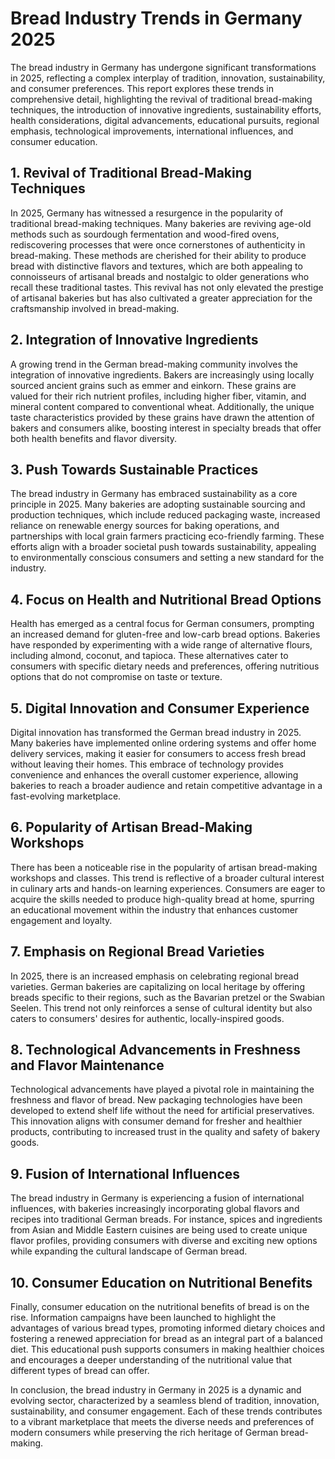 # Bread Industry Trends in Germany 2025

The bread industry in Germany has undergone significant transformations in 2025, reflecting a complex interplay of tradition, innovation, sustainability, and consumer preferences. This report explores these trends in comprehensive detail, highlighting the revival of traditional bread-making techniques, the introduction of innovative ingredients, sustainability efforts, health considerations, digital advancements, educational pursuits, regional emphasis, technological improvements, international influences, and consumer education.

## 1. Revival of Traditional Bread-Making Techniques

In 2025, Germany has witnessed a resurgence in the popularity of traditional bread-making techniques. Many bakeries are reviving age-old methods such as sourdough fermentation and wood-fired ovens, rediscovering processes that were once cornerstones of authenticity in bread-making. These methods are cherished for their ability to produce bread with distinctive flavors and textures, which are both appealing to connoisseurs of artisanal breads and nostalgic to older generations who recall these traditional tastes. This revival has not only elevated the prestige of artisanal bakeries but has also cultivated a greater appreciation for the craftsmanship involved in bread-making.

## 2. Integration of Innovative Ingredients

A growing trend in the German bread-making community involves the integration of innovative ingredients. Bakers are increasingly using locally sourced ancient grains such as emmer and einkorn. These grains are valued for their rich nutrient profiles, including higher fiber, vitamin, and mineral content compared to conventional wheat. Additionally, the unique taste characteristics provided by these grains have drawn the attention of bakers and consumers alike, boosting interest in specialty breads that offer both health benefits and flavor diversity.

## 3. Push Towards Sustainable Practices

The bread industry in Germany has embraced sustainability as a core principle in 2025. Many bakeries are adopting sustainable sourcing and production techniques, which include reduced packaging waste, increased reliance on renewable energy sources for baking operations, and partnerships with local grain farmers practicing eco-friendly farming. These efforts align with a broader societal push towards sustainability, appealing to environmentally conscious consumers and setting a new standard for the industry.

## 4. Focus on Health and Nutritional Bread Options

Health has emerged as a central focus for German consumers, prompting an increased demand for gluten-free and low-carb bread options. Bakeries have responded by experimenting with a wide range of alternative flours, including almond, coconut, and tapioca. These alternatives cater to consumers with specific dietary needs and preferences, offering nutritious options that do not compromise on taste or texture.

## 5. Digital Innovation and Consumer Experience

Digital innovation has transformed the German bread industry in 2025. Many bakeries have implemented online ordering systems and offer home delivery services, making it easier for consumers to access fresh bread without leaving their homes. This embrace of technology provides convenience and enhances the overall customer experience, allowing bakeries to reach a broader audience and retain competitive advantage in a fast-evolving marketplace.

## 6. Popularity of Artisan Bread-Making Workshops

There has been a noticeable rise in the popularity of artisan bread-making workshops and classes. This trend is reflective of a broader cultural interest in culinary arts and hands-on learning experiences. Consumers are eager to acquire the skills needed to produce high-quality bread at home, spurring an educational movement within the industry that enhances customer engagement and loyalty.

## 7. Emphasis on Regional Bread Varieties

In 2025, there is an increased emphasis on celebrating regional bread varieties. German bakeries are capitalizing on local heritage by offering breads specific to their regions, such as the Bavarian pretzel or the Swabian Seelen. This trend not only reinforces a sense of cultural identity but also caters to consumers' desires for authentic, locally-inspired goods.

## 8. Technological Advancements in Freshness and Flavor Maintenance

Technological advancements have played a pivotal role in maintaining the freshness and flavor of bread. New packaging technologies have been developed to extend shelf life without the need for artificial preservatives. This innovation aligns with consumer demand for fresher and healthier products, contributing to increased trust in the quality and safety of bakery goods.

## 9. Fusion of International Influences

The bread industry in Germany is experiencing a fusion of international influences, with bakeries increasingly incorporating global flavors and recipes into traditional German breads. For instance, spices and ingredients from Asian and Middle Eastern cuisines are being used to create unique flavor profiles, providing consumers with diverse and exciting new options while expanding the cultural landscape of German bread.

## 10. Consumer Education on Nutritional Benefits

Finally, consumer education on the nutritional benefits of bread is on the rise. Information campaigns have been launched to highlight the advantages of various bread types, promoting informed dietary choices and fostering a renewed appreciation for bread as an integral part of a balanced diet. This educational push supports consumers in making healthier choices and encourages a deeper understanding of the nutritional value that different types of bread can offer. 

In conclusion, the bread industry in Germany in 2025 is a dynamic and evolving sector, characterized by a seamless blend of tradition, innovation, sustainability, and consumer engagement. Each of these trends contributes to a vibrant marketplace that meets the diverse needs and preferences of modern consumers while preserving the rich heritage of German bread-making.